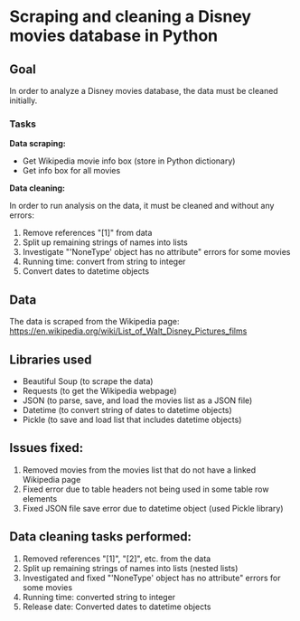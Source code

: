 # Scraping and cleaning a Disney movies database in Python

## Goal

In order to analyze a Disney movies database, the data must be cleaned initially.

### Tasks

**Data scraping:**

- Get Wikipedia movie info box (store in Python dictionary)
- Get info box for all movies

**Data cleaning:**

In order to run analysis on the data, it must be cleaned and without any errors:

1. Remove references "[1]" from data
2. Split up remaining strings of names into lists
3. Investigate "'NoneType' object has no attribute" errors for some movies
4. Running time: convert from string to integer
5. Convert dates to datetime objects

## Data

The data is scraped from the Wikipedia page: https://en.wikipedia.org/wiki/List_of_Walt_Disney_Pictures_films

## Libraries used

- Beautiful Soup (to scrape the data)
- Requests (to get the Wikipedia webpage)
- JSON (to parse, save, and load the movies list as a JSON file)
- Datetime (to convert string of dates to datetime objects)
- Pickle (to save and load list that includes datetime objects)

## Issues fixed:

1. Removed movies from the movies list that do not have a linked Wikipedia page
2. Fixed error due to table headers not being used in some table row elements
3. Fixed JSON file save error due to datetime object (used Pickle library)

## Data cleaning tasks performed:

1. Removed references "[1]", "[2]", etc. from the data
2. Split up remaining strings of names into lists (nested lists)
3. Investigated and fixed "'NoneType' object has no attribute" errors for some movies
4. Running time: converted string to integer
5. Release date: Converted dates to datetime objects
